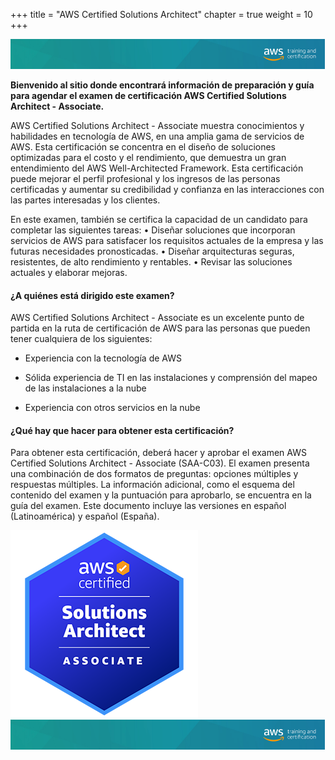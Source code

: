 +++ 
title = "AWS Certified Solutions Architect" 
chapter = true 
weight = 10
+++

<img src="images/logo-bar.png" alt="drawing"/>

**Bienvenido al sitio donde encontrará información de preparación y guía para agendar el examen de certificación AWS Certified Solutions Architect - Associate.**

AWS Certified Solutions Architect - Associate muestra conocimientos y habilidades en tecnología de AWS, en una amplia gama de servicios de AWS. Esta certificación se concentra en el diseño de soluciones optimizadas para el costo y el rendimiento, que demuestra un gran entendimiento del AWS Well-Architected Framework. Esta certificación puede mejorar el perfil profesional y los ingresos de las personas certificadas y aumentar su credibilidad y confianza en las interacciones con las partes interesadas y los clientes.

En este examen, también se certifica la capacidad de un candidato para completar las siguientes tareas:
•	Diseñar soluciones que incorporan servicios de AWS para satisfacer los requisitos actuales de la
empresa y las futuras necesidades pronosticadas.
•	Diseñar arquitecturas seguras, resistentes, de alto rendimiento y rentables.
•	Revisar las soluciones actuales y elaborar mejoras.


#### ¿A quiénes está dirigido este examen?

AWS Certified Solutions Architect - Associate es un excelente punto de partida en la ruta de certificación de AWS para las personas que pueden tener cualquiera de los siguientes:

- Experiencia con la tecnología de AWS

- Sólida experiencia de TI en las instalaciones y comprensión del mapeo de las instalaciones a la nube

- Experiencia con otros servicios en la nube

#### ¿Qué hay que hacer para obtener esta certificación?

Para obtener esta certificación, deberá hacer y aprobar el examen AWS Certified Solutions Architect - Associate (SAA-C03). El examen presenta una combinación de dos formatos de preguntas: opciones múltiples y respuestas múltiples. La información adicional, como el esquema del contenido del examen y la puntuación para aprobarlo, se encuentra en la guía del examen. Este documento incluye las versiones en español (Latinoamérica) y español (España).

<img src="images/saa-logo.png" alt="drawing"/>

<img src="images/logo-bar.png" alt="drawing"/>